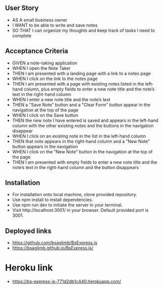 ## User Story

* AS A small business owner
* I WANT to be able to write and save notes
* SO THAT I can organize my thoughts and keep track of tasks I need to complete

## Acceptance Criteria

* GIVEN a note-taking application
* WHEN I open the Note Taker
* THEN I am presented with a landing page with a link to a notes page
* WHEN I click on the link to the notes page
* THEN I am presented with a page with existing notes listed in the left-hand column, plus empty fields to enter a new note title and the note’s text in the right-hand column
* WHEN I enter a new note title and the note’s text
* THEN a "Save Note" button and a "Clear Form" button appear in the navigation at the top of the page
* WHEN I click on the Save button
* THEN the new note I have entered is saved and appears in the left-hand column with the other existing notes and the buttons in the navigation disappear
* WHEN I click on an existing note in the list in the left-hand column
* THEN that note appears in the right-hand column and a "New Note" button appears in the navigation
* WHEN I click on the "New Note" button in the navigation at the top of the page
* THEN I am presented with empty fields to enter a new note title and the note’s text in the right-hand column and the button disappears

## Installation
* For installation onto local machine, clone provided repository.
* Use npm install to install dependencies.
* Use npm run dev to initiate the server in your terminal.
* Visit http://localhost:3001/ in your browser. Default provided port is 3001.

## Deployed links

* https://github.com/bsaglimb/BsExpress.js
* https://bsaglimb.github.io/BsExpress.js/

# Heroku link
* https://bs-express-js-771d2db1c440.herokuapp.com/
